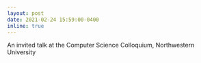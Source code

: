 ```yaml
---
layout: post
date: 2021-02-24 15:59:00-0400
inline: true
---
```


An invited talk at the Computer Science Colloquium, Northwestern University

